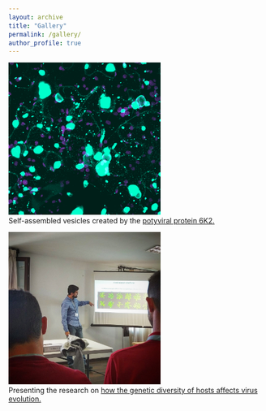 ```yaml
---
layout: archive
title: "Gallery"
permalink: /gallery/
author_profile: true
---
```



<img src="/images/6k2.png" alt="hi" class="inline" height="300" width="300"/> <br/>
Self-assembled vesicles created by the [potyviral protein 6K2.](https://doi.org/10.1093/gbe/evz069)  

<img src="/images/populations.jpg" alt="hi" class="inline" height="300" width="300"/> <br/>
Presenting the research on [how the genetic diversity of hosts affects virus evolution.](https://doi.org/10.1093/ve/vez024) 
